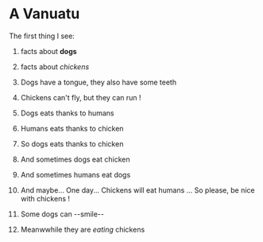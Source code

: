 # A Vanuatu

The first thing I see:

1. facts about **dogs**
1. facts about *chickens*

1. Dogs have a tongue, they also have some teeth
2. Chickens can't fly, but they can run !

1. Dogs eats thanks to humans
2. Humans eats thanks to chicken
3. So dogs eats thanks to chicken

1. And sometimes dogs eat chicken
2. And sometimes humans eat dogs
3. And maybe... One day... Chickens will eat humans 
... So please, be nice with chickens !


1. Some dogs can --smile--
2. Meanwwhile they are  *eating* chickens 

